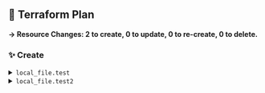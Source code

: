 ## 📝 Terraform Plan

**→ Resource Changes: 2 to create, 0 to update, 0 to re-create, 0 to delete.**

### ✨ Create

<details><summary><code>local_file.test</code></summary>

```diff
+ content              = (sensitive value)
+ content_base64sha256 = (known after apply)
+ content_base64sha512 = (known after apply)
+ content_md5          = (known after apply)
+ content_sha1         = (known after apply)
+ content_sha256       = (known after apply)
+ content_sha512       = (known after apply)
+ directory_permission = "0777"
+ file_permission      = "0777"
+ filename             = "../test.txt"
+ id                   = (known after apply)
```

</details>

<details><summary><code>local_file.test2</code></summary>

```diff
+ content              = "foobar"
+ content_base64sha256 = (known after apply)
+ content_base64sha512 = (known after apply)
+ content_md5          = (known after apply)
+ content_sha1         = (known after apply)
+ content_sha256       = (known after apply)
+ content_sha512       = (known after apply)
+ directory_permission = "0777"
+ file_permission      = "0777"
+ filename             = "../test2.txt"
+ id                   = (known after apply)
```

</details>